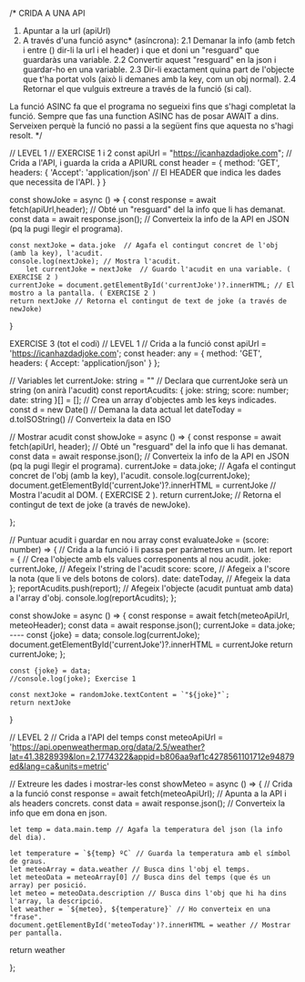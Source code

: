 /* CRIDA A UNA API
1. Apuntar a la url (apiUrl)
2. A través d'una funció async* (asíncrona):
	2.1 Demanar la info (amb fetch i entre () dir-li la url i el header) i que et doni un "resguard" que guardaràs una variable.
	2.2 Convertir aquest "resguard" en la json i guardar-ho en una variable.
	2.3 Dir-li exactament quina part de l'objecte que t'ha portat vols (això li demanes amb la key, com un obj normal).
	2.4 Retornar el que vulguis extreure a través de la funció (si cal).

La funció ASINC fa que el programa no segueixi fins que s'hagi completat la funció.
Sempre que fas una function ASINC has de posar AWAIT a dins. Serveixen perquè la funció no passi a la següent fins que aquesta no s'hagi resolt.
 */

// LEVEL 1
//	EXERCISE 1 i 2
const apiUrl = "https://icanhazdadjoke.com"; // Crida a l'API, i guarda la crida a APIURL
const header = {
    method: 'GET',
    headers: {
    	'Accept': 'application/json' // El HEADER que indica les dades que necessita de l'API.
    }
}

const showJoke = async () => { 
    const response = await fetch(apiUrl,header); // Obté un "resguard" del la info que li has demanat.
    const data = await response.json(); // Converteix la info de la API en JSON (pq la pugi llegir el programa).
    
    const nextJoke = data.joke  // Agafa el contingut concret de l'obj (amb la key), l'acudit.
	console.log(nextJoke); // Mostra l'acudit.
		let currentJoke = nextJoke  // Guardo l'acudit en una variable. ( EXERCISE 2 )
	currentJoke = document.getElementById('currentJoke')?.innerHTML; // El mostro a la pantalla. ( EXERCISE 2 )
	return nextJoke // Retorna el contingut de text de joke (a través de newJoke)
	
}

EXERCISE 3 (tot el codi)
//	LEVEL 1
// Crida a la funció
const apiUrl = 'https://icanhazdadjoke.com';
const header: any = {
	method: 'GET',
	headers: {
		Accept: 'application/json'
	}
};

// Variables
let currentJoke: string = "" // Declara que currentJoke serà un string (on anirà l'acudit)
const reportAcudits: { joke: string; score: number; date: string }[] = []; // Crea un array d'objectes amb les keys indicades.
const d = new Date() // Demana la data actual
let dateToday = d.toISOString() // Converteix la data en ISO


// Mostrar acudit
const showJoke = async () => {
	const response = await fetch(apiUrl, header);  // Obté un "resguard" del la info que li has demanat.
	const data = await response.json();  // Converteix la info de la API en JSON (pq la pugi llegir el programa).
	currentJoke = data.joke; // Agafa el contingut concret de l'obj (amb la key), l'acudit.
	console.log(currentJoke);
	document.getElementById('currentJoke')?.innerHTML = currentJoke  // Mostra l'acudit al DOM. ( EXERCISE 2 ).
	return currentJoke; // Retorna el contingut de text de joke (a través de newJoke).
	
};

// Puntuar acudit i guardar en nou array
const evaluateJoke = (score: number) => { // Crida a la funció i li passa per paràmetres un num.
	let report = { // Crea l'objecte amb els values corresponents al nou acudit.
	  joke: currentJoke, // Afegeix l'string de l'acudit
	  score: score, // Afegeix a l'score la nota (que li ve dels botons de colors).
	  date: dateToday, // Afegeix la data
	};
	reportAcudits.push(report); // Afegeix l'objecte (acudit puntuat amb data) a l'array d'obj.
	console.log(reportAcudits); 
  };

const showJoke = async () => {
	const response = await fetch(meteoApiUrl, meteoHeader);
	const data = await response.json();
	currentJoke = data.joke; ---- const {joke} = data;
	console.log(currentJoke);
	document.getElementById('currentJoke')?.innerHTML = currentJoke
	return currentJoke;
};

    const {joke} = data;
    //console.log(joke); Exercise 1
    
    const nextJoke = randomJoke.textContent = `"${joke}"`;
    return nextJoke
}

// LEVEL 2
// Crida a l'API del temps
const meteoApiUrl = 'https://api.openweathermap.org/data/2.5/weather?lat=41.3828939&lon=2.1774322&appid=b806aa9af1c4278561101712e94879ed&lang=ca&units=metric'

// Extreure les dades i mostrar-les
const showMeteo = async () => { // Crida a la funció
	const response = await fetch(meteoApiUrl); // Apunta a la API i als headers concrets.
	const data = await response.json(); // Converteix la info que em dona en json.
	
	let temp = data.main.temp // Agafa la temperatura del json (la info del dia).
	
	let temperature = `${temp} ºC` // Guarda la temperatura amb el símbol de graus.
	let meteoArray = data.weather // Busca dins l'obj el temps.
	let meteoData = meteoArray[0] // Busca dins del temps (que és un array) per posició.
	let meteo = meteoData.description // Busca dins l'obj que hi ha dins l'array, la descripció.
	let weather = `${meteo}, ${temperature}` // Ho converteix en una "frase".
	document.getElementById('meteoToday')?.innerHTML = weather // Mostrar per pantalla.
return weather
	
};




